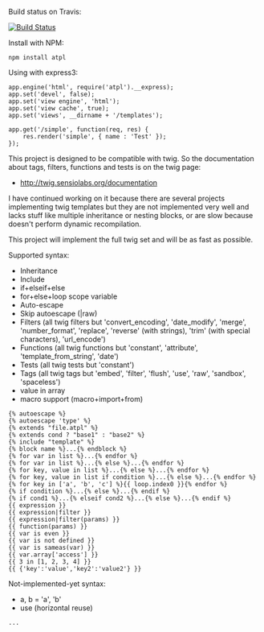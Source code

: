 Build status on Travis:

[![Build Status](https://secure.travis-ci.org/soywiz/atpl.js.png)](http://travis-ci.org/#!/soywiz/atpl.js)

Install with NPM:

```
npm install atpl
```
	
Using with express3:

```
app.engine('html', require('atpl').__express);
app.set('devel', false);
app.set('view engine', 'html');
app.set('view cache', true);
app.set('views', __dirname + '/templates');

app.get('/simple', function(req, res) {
	res.render('simple', { name : 'Test' });
});
```

This project is designed to be compatible with twig.
So the documentation about tags, filters, functions and tests is on the twig page:

 * http://twig.sensiolabs.org/documentation
 
I have continued working on it because there are several projects implementing twig templates
but they are not implemented very well and lacks stuff like multiple inheritance or
nesting blocks, or are slow because doesn't perform dynamic recompilation.

This project will implement the full twig set and will be as fast as possible.

Supported syntax:

 * Inheritance
 * Include
 * if+elseif+else
 * for+else+loop scope variable
 * Auto-escape
 * Skip autoescape (|raw)
 * Filters (all twig filters but 'convert_encoding', 'date_modify', 'merge', 'number_format', 'replace', 'reverse' (with strings), 'trim' (with special characters), 'url_encode')
 * Functions (all twig functions but 'constant', 'attribute', 'template_from_string', 'date')
 * Tests (all twig tests but 'constant')
 * Tags (all twig tags but 'embed', 'filter', 'flush', 'use', 'raw', 'sandbox', 'spaceless')
 * value in array
 * macro support (macro+import+from)

```
{% autoescape %}
{% autoescape 'type' %}
{% extends "file.atpl" %}
{% extends cond ? "base1" : "base2" %}
{% include "template" %}
{% block name %}...{% endblock %}
{% for var in list %}...{% endfor %}
{% for var in list %}...{% else %}...{% endfor %}
{% for key, value in list %}...{% else %}...{% endfor %}
{% for key, value in list if condition %}...{% else %}...{% endfor %}
{% for key in ['a', 'b', 'c'] %}{{ loop.index0 }}{% endfor %}
{% if condition %}...{% else %}...{% endif %}
{% if cond1 %}...{% elseif cond2 %}...{% else %}...{% endif %}
{{ expression }}
{{ expression|filter }}
{{ expression|filter(params) }}
{{ function(params) }}
{{ var is even }}
{{ var is not defined }}
{{ var is sameas(var) }}
{{ var.array['access'] }}
{{ 3 in [1, 2, 3, 4] }}
{{ {'key':'value','key2':'value2'} }}
```

Not-implemented-yet syntax:

 * a, b = 'a', 'b'
 * use (horizontal reuse)

```
...
```
